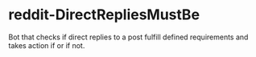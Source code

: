 # reddit-DirectRepliesMustBe
Bot that checks if direct replies to a post fulfill defined requirements and takes action if or if not.
